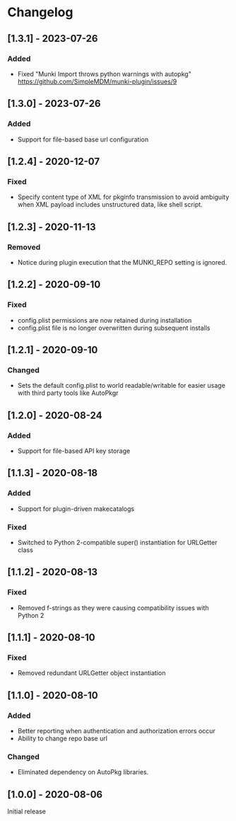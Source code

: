 # Changelog

## [1.3.1] - 2023-07-26

### Added

- Fixed "Munki Import throws python warnings with autopkg" https://github.com/SimpleMDM/munki-plugin/issues/9

## [1.3.0] - 2023-07-26

### Added

- Support for file-based base url configuration

## [1.2.4] - 2020-12-07

### Fixed

- Specify content type of XML for pkginfo transmission to avoid ambiguity when XML payload includes unstructured data, like shell script.

## [1.2.3] - 2020-11-13

### Removed

- Notice during plugin execution that the MUNKI_REPO setting is ignored.

## [1.2.2] - 2020-09-10

### Fixed

- config.plist permissions are now retained during installation
- config.plist file is no longer overwritten during subsequent installs

## [1.2.1] - 2020-09-10

### Changed

- Sets the default config.plist to world readable/writable for easier usage with third party tools like AutoPkgr

## [1.2.0] - 2020-08-24

### Added

- Support for file-based API key storage

## [1.1.3] - 2020-08-18

### Added

- Support for plugin-driven makecatalogs

### Fixed

- Switched to Python 2-compatible super() instantiation for URLGetter class

## [1.1.2] - 2020-08-13

### Fixed

- Removed f-strings as they were causing compatibility issues with Python 2

## [1.1.1] - 2020-08-10

### Fixed

- Removed redundant URLGetter object instantiation

## [1.1.0] - 2020-08-10

### Added

- Better reporting when authentication and authorization errors occur
- Ability to change repo base url

### Changed

- Eliminated dependency on AutoPkg libraries.

## [1.0.0] - 2020-08-06

Initial release